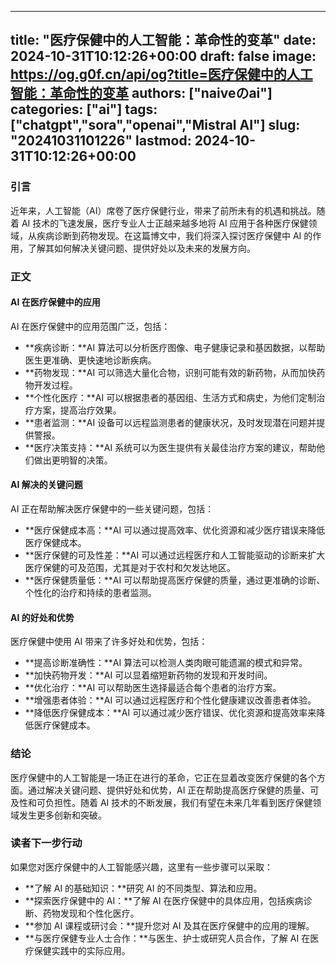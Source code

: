 
---
title: "医疗保健中的人工智能：革命性的变革"
date: 2024-10-31T10:12:26+00:00
draft: false
image: https://og.g0f.cn/api/og?title=医疗保健中的人工智能：革命性的变革
authors: ["naiveのai"]
categories: ["ai"]
tags: ["chatgpt","sora","openai","Mistral AI"]
slug: "20241031101226"
lastmod: 2024-10-31T10:12:26+00:00
---
### 引言

近年来，人工智能（AI）席卷了医疗保健行业，带来了前所未有的机遇和挑战。随着 AI 技术的飞速发展，医疗专业人士正越来越多地将 AI 应用于各种医疗保健领域，从疾病诊断到药物发现。在这篇博文中，我们将深入探讨医疗保健中 AI 的作用，了解其如何解决关键问题、提供好处以及未来的发展方向。

### 正文

#### AI 在医疗保健中的应用

AI 在医疗保健中的应用范围广泛，包括：

- **疾病诊断：**AI 算法可以分析医疗图像、电子健康记录和基因数据，以帮助医生更准确、更快速地诊断疾病。
- **药物发现：**AI 可以筛选大量化合物，识别可能有效的新药物，从而加快药物开发过程。
- **个性化医疗：**AI 可以根据患者的基因组、生活方式和病史，为他们定制治疗方案，提高治疗效果。
- **患者监测：**AI 设备可以远程监测患者的健康状况，及时发现潜在问题并提供警报。
- **医疗决策支持：**AI 系统可以为医生提供有关最佳治疗方案的建议，帮助他们做出更明智的决策。

#### AI 解决的关键问题

AI 正在帮助解决医疗保健中的一些关键问题，包括：

- **医疗保健成本高：**AI 可以通过提高效率、优化资源和减少医疗错误来降低医疗保健成本。
- **医疗保健的可及性差：**AI 可以通过远程医疗和人工智能驱动的诊断来扩大医疗保健的可及范围，尤其是对于农村和欠发达地区。
- **医疗保健质量低：**AI 可以帮助提高医疗保健的质量，通过更准确的诊断、个性化的治疗和持续的患者监测。

#### AI 的好处和优势

医疗保健中使用 AI 带来了许多好处和优势，包括：

- **提高诊断准确性：**AI 算法可以检测人类肉眼可能遗漏的模式和异常。
- **加快药物开发：**AI 可以显着缩短新药物的发现和开发时间。
- **优化治疗：**AI 可以帮助医生选择最适合每个患者的治疗方案。
- **增强患者体验：**AI 可以通过远程医疗和个性化健康建议改善患者体验。
- **降低医疗保健成本：**AI 可以通过减少医疗错误、优化资源和提高效率来降低医疗保健成本。

### 结论

医疗保健中的人工智能是一场正在进行的革命，它正在显着改变医疗保健的各个方面。通过解决关键问题、提供好处和优势，AI 正在帮助提高医疗保健的质量、可及性和可负担性。随着 AI 技术的不断发展，我们有望在未来几年看到医疗保健领域发生更多创新和突破。

### 读者下一步行动

如果您对医疗保健中的人工智能感兴趣，这里有一些步骤可以采取：

- **了解 AI 的基础知识：**研究 AI 的不同类型、算法和应用。
- **探索医疗保健中的 AI：**了解 AI 在医疗保健中的具体应用，包括疾病诊断、药物发现和个性化医疗。
- **参加 AI 课程或研讨会：**提升您对 AI 及其在医疗保健中的应用的理解。
- **与医疗保健专业人士合作：**与医生、护士或研究人员合作，了解 AI 在医疗保健实践中的实际应用。